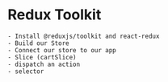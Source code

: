 # Redux Toolkit
    - Install @reduxjs/toolkit and react-redux
    - Build our Store
    - Connect our store to our app
    - Slice (cartSlice)
    - dispatch an action
    - selector